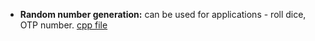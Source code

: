 * **Random number generation:** can be used for applications - roll dice, OTP number.
  [cpp file](https://github.com/abhi3700/My_Learning-Cpp/blob/master/Codes/utility/random_otp.cpp)
